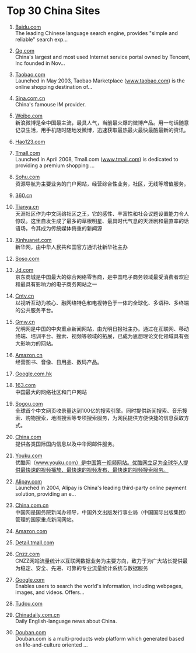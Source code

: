 # Top 30 China Sites

1. [Baidu.com](https://www.baidu.com)  
    The leading Chinese language search engine, provides "simple and reliable" search exp…  

2. [Qq.com](https://www.qq.com)  
    China's largest and most used Internet service portal owned by Tencent, Inc founded in Nov…

3. [Taobao.com](http://www.taobao.com)  
    Launched in May 2003, Taobao Marketplace (www.taobao.com) is the online shopping destination of…

4. [Sina.com.cn](http://www.sina.com.cn)  
    China's famouse IM provider.

5. [Weibo.com](http://www.weibo.com)  
    新浪微博是全中国最主流，最具人气，当前最火爆的微博产品。用一句话随意记录生活，用手机随时随地发微博，迅速获取最热最火最快最酷最新的资讯。

6. [Hao123.com](http://www.hao123.com)  

7. [Tmall.com](http://www.tmall.com)  
    Launched in April 2008, Tmall.com (www.tmall.com) is dedicated to providing a premium shopping …

8. [Sohu.com](http://www.sohu.com)  
    资源导航为主要业务的门户网站，经营综合性业务，社区，无线等增值服务。

9. [360.cn](https://www.360.cn)  
    
10. [Tianya.cn](http://www.tianya.cn)  
    天涯社区作为中文网络社区之王，它的感性、丰富性和社会议题设置能力令人惊叹。这里自发生成了最多的草根明星、最具时代气息的天涯剧和最直率的话语场，令其成为传统媒体倚重的新闻源

11. [Xinhuanet.com](http://www.xinhuanet.com)  
    新华网，由中华人民共和国官方通讯社新华社主办

12. [Soso.com](http://www.soso.com)  
    
13. [Jd.com](http://www.sina.com.cn)  
    京东商城是中国最大的综合网络零售商，是中国电子商务领域最受消费者欢迎和最具有影响力的电子商务网站之一

14. [Cntv.cn](http://www.cntv.cn)  
    以视听互动为核心、融网络特色和电视特色于一体的全球化、多语种、多终端的公共服务平台。

15. [Gmw.cn](http://www.gmw.cn)  
    光明网是中国的中央重点新闻网站，由光明日报社主办。通过在互联网、移动终端、培训平台、搜索、视频等领域的拓展，已成为思想理论文化领域具有强大影响力的网站。

16. [Amazon.cn](http://www.amazon.cn)  
    经营图书、音像、日用品、数码产品。

17. [Google.com.hk](http://www.google.com.hk)  

18. [163.com](http://www.163.com)  
    中国最大的网络社区和门户网站

19. [Sogou.com](http://www.sogou.com)  
    全球首个中文网页收录量达到100亿的搜索引擎。同时提供新闻搜索、音乐搜索、购物搜索，地图搜索等专项搜索服务，为网民提供方便快捷的信息获取方式。

20. [China.com](http://www.china.com)   
    提供各类国际国内信息以及中华网邮件服务。 

21. [Youku.com](http://www.youku.com)  
    优酷网（www.youku.com）是中国第一视频网站。优酷网立足为全球华人提供最快速的视频播放、最快速的视频发布、最快速的视频搜索服务。

22. [Alipay.com](http://www.alipay.com)  
    Launched in 2004, Alipay is China's leading third-party online payment solution, providing an e…

23. [China.com.cn](http://www.china.com.cn)  
    中国网是国务院新闻办领导，中国外文出版发行事业局（中国国际出版集团）管理的国家重点新闻网站。

24. [Amazon.com](https://www.amazon.com) 

25. [Detail.tmall.com](http://Detail.tmall.com) 

26. [Cnzz.com](http://www.cnzz.com)  
    CNZZ网站流量统计以互联网数据业务为主要方向，致力于为广大站长提供最为稳定、安全、先进、可靠的专业流量统计系统与数据服务

27. [Google.com](https://www.google.com)  
    Enables users to search the world's information, including webpages, images, and videos. Offers…

28. [Tudou.com](http://www.tudou.com)  

29. [Chinadaily.com.cn](http://www.chinadaily.com.cn)  
    Daily English-language news about China.

30. [Douban.com](http://www.douban.com)  
    Douban.com is a multi-products web platform which generated based on life-and-culture oriented …    
   
    
   
    
    
